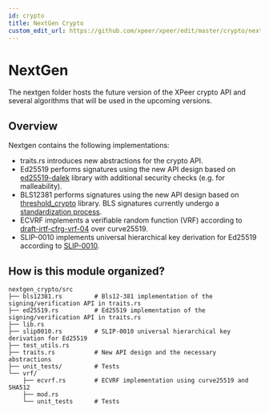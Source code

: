 ```yaml
---
id: crypto
title: NextGen Crypto
custom_edit_url: https://github.com/xpeer/xpeer/edit/master/crypto/nextgen_crypto/README.md
---
```

# NextGen

The nextgen folder hosts the future version of the XPeer crypto API and several algorithms that will be used in the upcoming versions.

## Overview

Nextgen contains the following implementations:

* traits.rs introduces new abstractions for the crypto API.
* Ed25519 performs signatures using the new API design based on [ed25519-dalek](https://docs.rs/ed25519-dalek/1.0.0-pre.1/ed25519_dalek/) library with additional security checks (e.g. for malleability).
* BLS12381 performs signatures using the new API design based on [threshold_crypto](https://github.com/poanetwork/threshold_crypto) library. BLS signatures currently undergo a [standardization process](https://tools.ietf.org/html/draft-boneh-bls-signature-00).
* ECVRF implements a verifiable random function (VRF) according to [draft-irtf-cfrg-vrf-04](https://tools.ietf.org/html/draft-irtf-cfrg-vrf-04) over curve25519.
* SLIP-0010 implements universal hierarchical key derivation for Ed25519 according to [SLIP-0010](https://github.com/satoshilabs/slips/blob/master/slip-0010.md).

## How is this module organized?
    nextgen_crypto/src
    ├── bls12381.rs         # Bls12-381 implementation of the signing/verification API in traits.rs
    ├── ed25519.rs          # Ed25519 implementation of the signing/verification API in traits.rs
    ├── lib.rs
    ├── slip0010.rs         # SLIP-0010 universal hierarchical key derivation for Ed25519
    ├── test_utils.rs
    ├── traits.rs           # New API design and the necessary abstractions
    ├── unit_tests/         # Tests
    └── vrf/                
        ├── ecvrf.rs        # ECVRF implementation using curve25519 and SHA512
        ├── mod.rs
        └── unit_tests      # Tests

